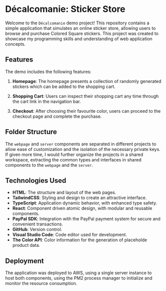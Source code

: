 # Décalcomanie: Sticker Store

Welcome to the `Décalcomanie` demo project! This repository contains a simple
application that simulates an online sticker store, allowing users to browse and
purchase Colored Square stickers. This project was created to showcase my
programming skills and understanding of web application concepts.

## Features

The demo includes the following features:

1. **Homepage**: The homepage presents a collection of randomly generated
stickers which can be added to the shopping cart.

2. **Shopping Cart**: Users can inspect their shopping cart any time through the
cart link in the navigation bar.

5. **Checkout**: After choosing their favourite color, users can proceed to the
checkout page and complete the purchase.

## Folder Structure

The `webpage` and `server` components are separated in different projects to
allow ease of customization and the isolation of the necessary private keys. If
given more time, I would further organize the projects in a shared workspace,
extracting the common types and interfaces in shared components to the `webpage`
and the `server`.

## Technologies Used

- **HTML**: The structure and layout of the web pages.
- **TailwindCSS**: Styling and design to create an attractive interface.
- **TypeScript**: Application dynamic behavior, with enhanced type safety.
- **React**: Component driven atomic design, with modular and reusable
components.
- **PayPal SDK**: Integration with the PayPal payment system for secure and
convenient transactions.
- **GitHub**: Version control.
- **Visual Studio Code**: Code editor used for development.
- **The Color API**: Color information for the generation of placeholde
product data.

## Deployment

The application was deployed to AWS, using a single server instance to host both
components, using the PM2 process manager to initialize and monitor the resource
consumption.
